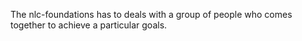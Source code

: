The nlc-foundations has to deals with a group of people who comes together to achieve a particular goals.